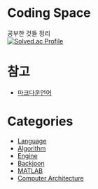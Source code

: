 
# Coding Space
공부한 것들 정리
<br>
[![Solved.ac Profile](http://mazassumnida.wtf/api/generate_badge?boj=hrcho0331)](https://solved.ac/hrcho0331)

# 참고
+ [마크다운언어](/MarkDown/README.md)

# Categories
+ [Language](/Language/README.md)
+ [Algorithm](/Algorithm/README.md)
+ [Engine](/Engine/README.md)
+ [Backjoon](/BackJoon/README.md)
+ [MATLAB](/MATLAB)
+ [Computer Architecture](/ComputerArchitecture/README.md)
